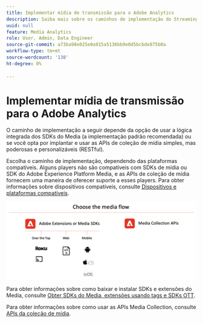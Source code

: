 ```yaml
---
title: Implementar mídia de transmissão para o Adobe Analytics
description: Saiba mais sobre os caminhos de implementação do Streaming Media.
uuid: null
feature: Media Analytics
role: User, Admin, Data Engineer
source-git-commit: a73ba98e025e0a915a5136bb9e0d5bcbde875b0a
workflow-type: tm+mt
source-wordcount: '138'
ht-degree: 0%

---
```



# Implementar mídia de transmissão para o Adobe Analytics

O caminho de implementação a seguir depende da opção de usar a lógica integrada dos SDKs do Media (a implementação padrão recomendada) ou se você opta por implantar e usar as APIs de coleção de mídia simples, mas poderosas e personalizáveis (RESTful).

Escolha o caminho de implementação, dependendo das plataformas compatíveis. Alguns players não são compatíveis com SDKs de mídia ou SDK do Adobe Experience Platform Media, e as APIs de coleção de mídia fornecem uma maneira de oferecer suporte a esses players. Para obter informações sobre dispositivos compatíveis, consulte [Dispositivos e plataformas compatíveis](/help/getting-started/supported-devices.md).

![Fluxo de mídia](media-sdk/assets/choose-media-flow2.png)

Para obter informações sobre como baixar e instalar SDKs e extensões do Media, consulte [Obter SDKs do Media, extensões usando tags e SDKs OTT](/help/getting-started/download-sdks.md).

Para obter informações sobre como usar as APIs Media Collection, consulte [APIs da coleção de mídia](media-collection-api/mc-api-overview.md).
